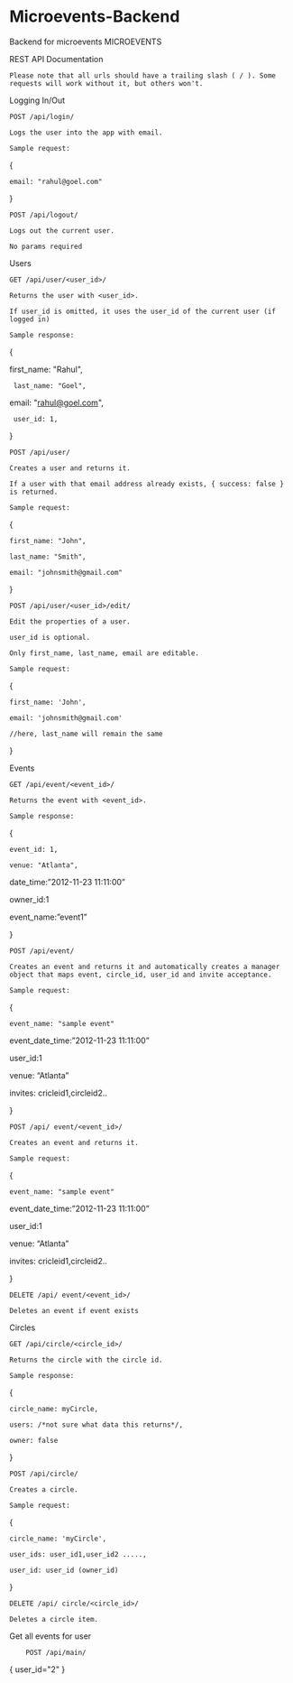 Microevents-Backend
===================

Backend for microevents
MICROEVENTS 

REST API Documentation 

    Please note that all urls should have a trailing slash ( / ). Some requests will work without it, but others won't. 

Logging In/Out 

    POST /api/login/ 

    Logs the user into the app with email. 

    Sample request: 

{ 

    email: "rahul@goel.com" 

} 

    POST /api/logout/  

    Logs out the current user. 

    No params required 

Users 

    GET /api/user/<user_id>/ 

    Returns the user with <user_id>.  

    If user_id is omitted, it uses the user_id of the current user (if logged in) 

    Sample response: 

{ 

   first_name: "Rahul", 

     last_name: "Goel", 

   email: "rahul@goel.com", 

     user_id: 1, 

} 

    POST /api/user/ 

    Creates a user and returns it. 

    If a user with that email address already exists, { success: false } is returned. 

    Sample request: 

{ 

    first_name: "John", 

    last_name: "Smith", 

    email: "johnsmith@gmail.com" 

} 

    POST /api/user/<user_id>/edit/ 

    Edit the properties of a user. 

    user_id is optional. 

    Only first_name, last_name, email are editable. 

    Sample request: 

{ 

    first_name: 'John', 

    email: 'johnsmith@gmail.com' 

    //here, last_name will remain the same 

} 

 

Events 

    GET /api/event/<event_id>/  

    Returns the event with <event_id>. 

    Sample response: 

{ 

    event_id: 1, 

    venue: "Atlanta", 

  date_time:”2012-11-23 11:11:00” 

  owner_id:1 

  event_name:”event1” 

} 

    POST /api/event/  

    Creates an event and returns it and automatically creates a manager object that maps event, circle_id, user_id and invite acceptance. 

    Sample request: 

{ 

    event_name: "sample event" 

  event_date_time:”2012-11-23 11:11:00” 

  user_id:1 

  venue: “Atlanta” 

  invites: cricleid1,circleid2.. 

} 

    POST /api/ event/<event_id>/ 

    Creates an event and returns it. 

    Sample request: 

{ 

    event_name: "sample event" 

  event_date_time:”2012-11-23 11:11:00” 

  user_id:1 

  venue: “Atlanta” 

  invites: cricleid1,circleid2.. 

} 

    DELETE /api/ event/<event_id>/ 

    Deletes an event if event exists 

Circles 

    GET /api/circle/<circle_id>/ 

    Returns the circle with the circle id. 

    Sample response: 

{ 

    circle_name: myCircle, 

    users: /*not sure what data this returns*/, 

    owner: false 

} 

    POST /api/circle/ 

    Creates a circle. 

    Sample request: 

{ 

    circle_name: 'myCircle', 

    user_ids: user_id1,user_id2 ....., 

    user_id: user_id (owner_id) 

} 

    DELETE /api/ circle/<circle_id>/ 

    Deletes a circle item. 

 

 
Get all events for user

    
        POST /api/main/
 
{
    user_id="2"
}
 

 
